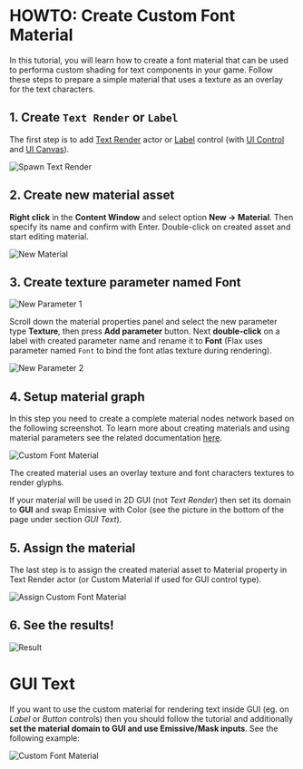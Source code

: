 # HOWTO: Create Custom Font Material

In this tutorial, you will learn how to create a font material that can be used to performa custom shading for text components in your game. Follow these steps to prepare a simple material that uses a texture as an overlay for the text characters.

## 1. Create `Text Render` or `Label`

The first step is to add [Text Render](../text-render/index.md) actor or [Label](../controls/label.md) control (with [UI Control](../control/index.md) and [UI Canvas](../canvas/index.md)).

![Spawn Text Render](media/spawn-text-render.png)

## 2. Create new material asset

**Right click** in the **Content Window** and select option **New -> Material**. Then specify its name and confirm with Enter. Double-click on created asset and start editing material.

![New Material](../../graphics/materials/media/new-material.jpg)

## 3. Create texture parameter named **Font**

![New Parameter 1](media/texture-parameter-font-1.png)

Scroll down the material properties panel and select the new parameter type **Texture**, then press **Add parameter** button. Next **double-click** on a label with created parameter name and rename it to **Font** (Flax uses parameter named `Font` to bind the font atlas texture during rendering).

![New Parameter 2](media/texture-parameter-font-2.png)

## 4. Setup material graph

In this step you need to create a complete material nodes network based on the following screenshot. To learn more about creating materials and using material parameters see the related documentation [here](../../graphics/materials/index.md).

![Custom Font Material](media/custom-font-material-graph-1.png)

The created material uses an overlay texture and font characters textures to render glyphs.

If your material will be used in 2D GUI (not *Text Render*) then set its domain to **GUI** and swap Emissive with Color (see the picture in the bottom of the page under section *GUI Text*).

## 5. Assign the material

The last step is to assign the created material asset to Material property in Text Render actor (or Custom Material if used for GUI control type).

![Assign Custom Font Material](media/set-custom-font-material.png)

## 6. See the results!

![Result](media/custom-font-material-result.png)

# GUI Text

If you want to use the custom material for rendering text inside GUI (eg. on *Label* or *Button* controls) then you should follow the tutorial and additionally **set the material domain to GUI and use Emissive/Mask inputs**. See the following example:

![Custom Font Material](media/custom-font-material-graph-2.png)


